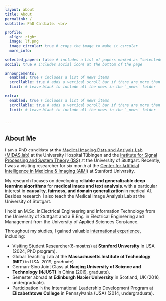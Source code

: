 ```yaml
---
layout: about
title: About
permalink: /
subtitle: PhD Candiate. <br>

profile:
  align: right
  image: lf.png
  image_circular: true # crops the image to make it circular
  more_info:

selected_papers: false # includes a list of papers marked as "selected={true}"
social: true # includes social icons at the bottom of the page

announcements:
  enabled: true # includes a list of news items
  scrollable: true # adds a vertical scroll bar if there are more than 3 news items
  limit: # leave blank to include all the news in the `_news` folder

extra:
  enabled: true # includes a list of news items
  scrollable: true # adds a vertical scroll bar if there are more than 3 news items
  limit: # leave blank to include all the news in the `_news` folder


---
```


## About Me

I am a PhD candidate at the <a href="https://www.medizin.uni-tuebingen.de/de/das-klinikum/einrichtungen/kliniken/radiologie/allgemeine-radiologie/forschung/ag-midas">Medical Imaging Data and Analysis Lab (MIDAS.lab)</a> at the University Hospital Tübingen and the 
<a href="https://www.iss.uni-stuttgart.de/">Institute for Signal Processing and System Theory (ISS)</a> at the University of Stuttgart. 
Recently, I was a visiting researcher for six month at the <a href="https://aimi.stanford.edu/">Center for Artificial Intelligence in Medicine & Imaging (AIMI)</a> at Stanford University.

My research focuses on developing **reliable and generalizable deep learning algorithms** for **medical image and text analysis**, with a particular interest in **causality, fairness, and domain generalization** in medical AI.  Besides research, I also teach the Medical Image Analysis Lab at the University of Stuttgart.

I hold an M.Sc. in Electrical Engineering and Information Technology from the University of Stuttgart and a B.Eng. in Electrical Engineering and Management from the University of Applied Sciences Constance. 

Throughout my studies, I gained valuable <u>international experience</u>, including:  
- Visiting Student Researcher(6-months) at **Stanford University** in USA (2024, PhD program).
- Global Teaching Lab at the **Massachusetts Institute of Technology (MIT)**  in USA (2019, graduate).
- German-Sino Joint Class at **Nanjing University of Science and Technology (NJUST)** in China  (2019, graduate).
- Semester abroad at **Edinburgh Napier University** in Scotland, UK (2016, undergraduate).
- Participation in the International Leadership Development Program at **Elizabethtown College** in Pennsylvania (USA)  (2014, undergraduate).



